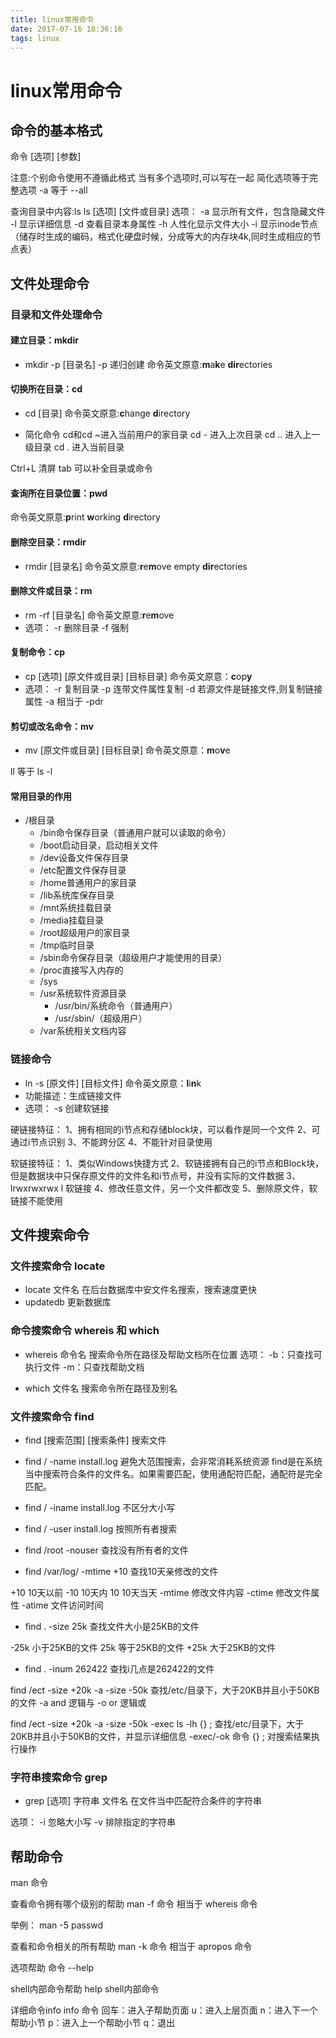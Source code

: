 ```yaml
---
title: linux常用命令
date: 2017-07-16 18:36:16
tags: linux
---
```


# linux常用命令

## 命令的基本格式

命令 [选项] [参数]

注意:个别命令使用不遵循此格式
		当有多个选项时,可以写在一起
		简化选项等于完整选项
		-a 等于 --all

查询目录中内容:ls
ls [选项] [文件或目录]
选项：
-a 显示所有文件，包含隐藏文件
-l 显示详细信息
-d 查看目录本身属性
-h 人性化显示文件大小
-i 显示inode节点（储存时生成的编码，格式化硬盘时候，分成等大的内存块4k,同时生成相应的节点表）


## 文件处理命令

### 目录和文件处理命令

#### 建立目录：mkdir

- mkdir -p [目录名]
-p 递归创建
命令英文原意:**m**a**k**e **dir**ectories

#### 切换所在目录：cd

- cd [目录]
命令英文原意:**c**hange **d**irectory

- 简化命令
cd和cd ~进入当前用户的家目录
cd - 进入上次目录
cd .. 进入上一级目录
cd .  进入当前目录

Ctrl+L 清屏
tab 可以补全目录或命令

#### 查询所在目录位置：pwd
命令英文原意:**p**rint **w**orking **d**irectory

#### 删除空目录：rmdir
- rmdir [目录名]
命令英文原意:**r**e**m**ove empty **dir**ectories

#### 删除文件或目录：rm
- rm -rf [目录名]
命令英文原意:**r**e**m**ove
- 选项： 
-r 删除目录
-f 强制

#### 复制命令：cp
- cp [选项] [原文件或目录] [目标目录]
命令英文原意：**c**op**y**
- 选项：
-r   复制目录
-p   连带文件属性复制
-d   若源文件是链接文件,则复制链接属性
-a   相当于 -pdr

#### 剪切或改名命令：mv
- mv [原文件或目录] [目标目录]
命令英文原意：**m**o**v**e

ll 等于 ls -l

#### 常用目录的作用
- /根目录
	- /bin命令保存目录（普通用户就可以读取的命令）
	- /boot启动目录，启动相关文件
	- /dev设备文件保存目录
	- /etc配置文件保存目录
	- /home普通用户的家目录
	- /lib系统库保存目录
	- /mnt系统挂载目录
	- /media挂载目录
	- /root超级用户的家目录
	- /tmp临时目录
	- /sbin命令保存目录（超级用户才能使用的目录）
	- /proc直接写入内存的
	- /sys
	- /usr系统软件资源目录
	 	- /usr/bin/系统命令（普通用户）
	 	- /usr/sbin/（超级用户）
	- /var系统相关文档内容

### 链接命令

- ln -s [原文件] [目标文件]
命令英文原意：**l**i**n**k
- 功能描述：生成链接文件
- 选项： -s 创建软链接

硬链接特征：
1、拥有相同的i节点和存储block块，可以看作是同一个文件
2、可通过i节点识别
3、不能跨分区
4、不能针对目录使用

软链接特征：
1、类似Windows快捷方式
2、软链接拥有自己的i节点和Block块，但是数据块中只保存原文件的文件名和i节点号，并没有实际的文件数据
3、lrwxrwxrwx l 软链接
4、修改任意文件，另一个文件都改变
5、删除原文件，软链接不能使用

## 文件搜索命令

### 文件搜索命令 locate 
- locate 文件名
在后台数据库中安文件名搜索，搜索速度更快
- updatedb 
更新数据库

### 命令搜索命令 whereis 和 which
- whereis 命令名
搜索命令所在路径及帮助文档所在位置
选项：
-b：只查找可执行文件
-m：只查找帮助文档

- which 文件名
搜索命令所在路径及别名

### 文件搜索命令 find
- find [搜索范围] [搜索条件]
搜索文件

- find / -name install.log
避免大范围搜索，会非常消耗系统资源
find是在系统当中搜索符合条件的文件名。如果需要匹配，使用通配符匹配，通配符是完全匹配。

- find / -iname install.log
不区分大小写

- find / -user install.log
按照所有者搜索

- find /root -nouser
查找没有所有者的文件

- find /var/log/ -mtime +10
查找10天亲修改的文件

 +10 10天以前 
 -10 10天内 
 10 10天当天 
-mtime 修改文件内容
-ctime 修改文件属性
-atime 文件访问时间

- find . -size 25k
查找文件大小是25KB的文件

-25k 小于25KB的文件
25k 等于25KB的文件
+25k 大于25KB的文件

- find . -inum 262422
查找i几点是262422的文件


find /ect -size +20k -a -size -50k
查找/etc/目录下，大于20KB并且小于50KB的文件
-a and 逻辑与
-o or 逻辑或

find /ect -size +20k -a -size -50k -exec ls -lh {} \;
查找/etc/目录下，大于20KB并且小于50KB的文件，并显示详细信息
-exec/-ok 命令 {} \; 对搜索结果执行操作

### 字符串搜索命令 grep
- grep [选项] 字符串 文件名
在文件当中匹配符合条件的字符串

选项：
-i 忽略大小写
-v 排除指定的字符串

## 帮助命令
man 命令

查看命令拥有哪个级别的帮助
man -f 命令
相当于
whereis 命令

举例：
man -5 passwd

查看和命令相关的所有帮助
man -k 命令
相当于
apropos 命令

选项帮助
命令 --help

shell内部命令帮助
help shell内部命令

详细命令info
info 命令
回车：进入子帮助页面
u：进入上层页面
n：进入下一个帮助小节
p：进入上一个帮助小节
q：退出


